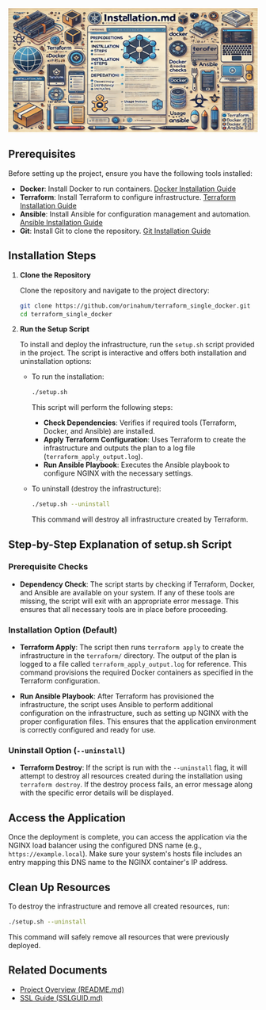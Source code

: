 <img src="assets/INSTALLATION.png" alt="INSTALLATION.md" style="width: 100%; height: 250px;">

## Prerequisites

Before setting up the project, ensure you have the following tools installed:

- **Docker**: Install Docker to run containers. [Docker Installation Guide](https://docs.docker.com/get-docker/)
- **Terraform**: Install Terraform to configure infrastructure. [Terraform Installation Guide](https://developer.hashicorp.com/terraform/tutorials/aws-get-started/install-cli)
- **Ansible**: Install Ansible for configuration management and automation. [Ansible Installation Guide](https://docs.ansible.com/ansible/latest/installation_guide/intro_installation.html)
- **Git**: Install Git to clone the repository. [Git Installation Guide](https://git-scm.com/book/en/v2/Getting-Started-Installing-Git)

## Installation Steps

1. **Clone the Repository**

   Clone the repository and navigate to the project directory:

   ```bash
   git clone https://github.com/orinahum/terraform_single_docker.git
   cd terraform_single_docker
   ```

2. **Run the Setup Script**

   To install and deploy the infrastructure, run the `setup.sh` script provided in the project. The script is interactive and offers both installation and uninstallation options:

   - To run the installation:

     ```bash
     ./setup.sh
     ```

     This script will perform the following steps:
     
     - **Check Dependencies**: Verifies if required tools (Terraform, Docker, and Ansible) are installed.
     - **Apply Terraform Configuration**: Uses Terraform to create the infrastructure and outputs the plan to a log file (`terraform_apply_output.log`).
     - **Run Ansible Playbook**: Executes the Ansible playbook to configure NGINX with the necessary settings.

   - To uninstall (destroy the infrastructure):

     ```bash
     ./setup.sh --uninstall
     ```

     This command will destroy all infrastructure created by Terraform.

## Step-by-Step Explanation of setup.sh Script

### Prerequisite Checks

- **Dependency Check**: The script starts by checking if Terraform, Docker, and Ansible are available on your system. If any of these tools are missing, the script will exit with an appropriate error message. This ensures that all necessary tools are in place before proceeding.

### Installation Option (Default)

- **Terraform Apply**: The script then runs `terraform apply` to create the infrastructure in the `terraform/` directory. The output of the plan is logged to a file called `terraform_apply_output.log` for reference. This command provisions the required Docker containers as specified in the Terraform configuration.

- **Run Ansible Playbook**: After Terraform has provisioned the infrastructure, the script uses Ansible to perform additional configuration on the infrastructure, such as setting up NGINX with the proper configuration files. This ensures that the application environment is correctly configured and ready for use.

### Uninstall Option (`--uninstall`)

- **Terraform Destroy**: If the script is run with the `--uninstall` flag, it will attempt to destroy all resources created during the installation using `terraform destroy`. If the destroy process fails, an error message along with the specific error details will be displayed.

## Access the Application

Once the deployment is complete, you can access the application via the NGINX load balancer using the configured DNS name (e.g., `https://example.local`). Make sure your system's hosts file includes an entry mapping this DNS name to the NGINX container's IP address.

## Clean Up Resources

To destroy the infrastructure and remove all created resources, run:

```bash
./setup.sh --uninstall
```

This command will safely remove all resources that were previously deployed.

## Related Documents

- [Project Overview (README.md)](README.md)
- [SSL Guide (SSLGUID.md)](SSLGUID.md)
